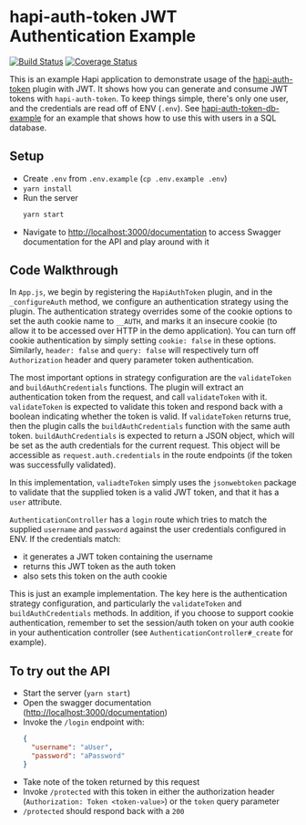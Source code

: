 # hapi-auth-token JWT Authentication Example

[![Build Status](https://travis-ci.org/CodeMangler/hapi-auth-token-jwt-example.svg?branch=master)](https://travis-ci.org/CodeMangler/hapi-auth-token-jwt-example)
[![Coverage Status](https://coveralls.io/repos/github/CodeMangler/hapi-auth-token-jwt-example/badge.svg)](https://coveralls.io/github/CodeMangler/hapi-auth-token-jwt-example)

This is an example Hapi application to demonstrate usage of the [hapi-auth-token](https://github.com/CodeMangler/hapi-auth-token) plugin with JWT.
It shows how you can generate and consume JWT tokens with `hapi-auth-token`.
To keep things simple, there's only one user, and the credentials are read off of ENV (`.env`).
See [hapi-auth-token-db-example](https://github.com/CodeMangler/hapi-auth-token-db-example) for an example that shows how to use this with users in a SQL database.

## Setup
- Create `.env` from `.env.example` (`cp .env.example .env`)
- `yarn install`
- Run the server
  ```bash
  yarn start
  ```
- Navigate to [http://localhost:3000/documentation](http://localhost:3000/documentation) to access Swagger documentation for the API and play around with it

## Code Walkthrough
In `App.js`, we begin by registering the `HapiAuthToken` plugin, and in the `_configureAuth` method, we configure an authentication strategy using the plugin.
The authentication strategy overrides some of the cookie options to set the auth cookie name to `__AUTH`, and marks it an insecure cookie (to allow it to be accessed over HTTP in the demo application).
You can turn off cookie authentication by simply setting `cookie: false` in these options.
Similarly, `header: false` and `query: false` will respectively turn off `Authorization` header and query parameter token authentication.

The most important options in strategy configuration are the `validateToken` and `buildAuthCredentials` functions.
The plugin will extract an authentication token from the request, and call `validateToken` with it.
`validateToken` is expected to validate this token and respond back with a boolean indicating whether the token is valid.
If `validateToken` returns true, then the plugin calls the `buildAuthCredentials` function with the same auth token.
`buildAuthCredentials` is expected to return a JSON object, which will be set as the auth credentials for the current request.
This object will be accessible as `request.auth.credentials` in the route endpoints (if the token was successfully validated).

In this implementation, `valiadteToken` simply uses the `jsonwebtoken` package to validate that the
supplied token is a valid JWT token, and that it has a `user` attribute.

`AuthenticationController` has a `login` route which tries to match the supplied `username` and `password` against the user credentials configured in ENV.
If the credentials match:
  - it generates a JWT token containing the username
  - returns this JWT token as the auth token
  - also sets this token on the auth cookie

This is just an example implementation. The key here is the authentication strategy configuration, and particularly the `validateToken` and `buildAuthCredentials` methods.
In addition, if you choose to support cookie authentication, remember to set the session/auth token on your auth cookie in your authentication controller (see `AuthenticationController#_create` for example).

## To try out the API
- Start the server (`yarn start`)
- Open the swagger documentation ([http://localhost:3000/documentation](http://localhost:3000/documentation))
- Invoke the `/login` endpoint with:
  ```json
  {
    "username": "aUser",
    "password": "aPassword"
  }
  ```
- Take note of the token returned by this request
- Invoke `/protected` with this token in either the authorization header (`Authorization: Token <token-value>`) or the `token` query parameter
- `/protected` should respond back with a `200`

